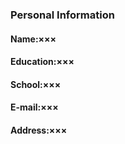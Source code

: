 ### Personal Information
#### Name:×××
#### Education:×××
#### School:×××
#### E-mail:×××
#### Address:×××
